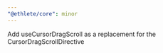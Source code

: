 ```yaml
---
"@ethlete/core": minor
---
```


Add useCursorDragScroll as a replacement for the CursorDragScrollDirective
